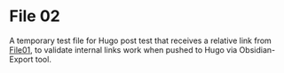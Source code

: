 # File 02

A temporary test file for Hugo post test that receives a relative link from [File01](File01.md), to validate internal links work when pushed to Hugo via Obsidian-Export tool.
